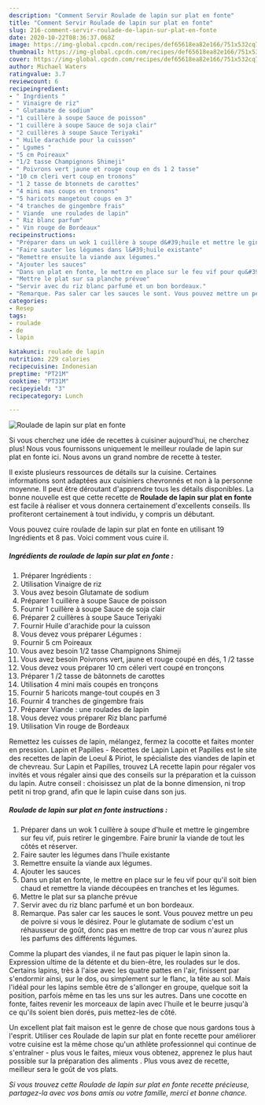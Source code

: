 ```yaml
---
description: "Comment Servir Roulade de lapin sur plat en fonte"
title: "Comment Servir Roulade de lapin sur plat en fonte"
slug: 216-comment-servir-roulade-de-lapin-sur-plat-en-fonte
date: 2020-10-22T08:36:37.068Z
image: https://img-global.cpcdn.com/recipes/def65618ea82e166/751x532cq70/roulade-de-lapin-sur-plat-en-fonte-photo-principale-de-la-recette.jpg
thumbnail: https://img-global.cpcdn.com/recipes/def65618ea82e166/751x532cq70/roulade-de-lapin-sur-plat-en-fonte-photo-principale-de-la-recette.jpg
cover: https://img-global.cpcdn.com/recipes/def65618ea82e166/751x532cq70/roulade-de-lapin-sur-plat-en-fonte-photo-principale-de-la-recette.jpg
author: Michael Waters
ratingvalue: 3.7
reviewcount: 6
recipeingredient:
- " Ingrdients "
- " Vinaigre de riz"
- " Glutamate de sodium"
- "1 cuillère à soupe Sauce de poisson"
- "1 cuillère à soupe Sauce de soja clair"
- "2 cuillères à soupe Sauce Teriyaki"
- " Huile darachide pour la cuisson"
- " Lgumes "
- "5 cm Poireaux"
- "1/2 tasse Champignons Shimeji"
- " Poivrons vert jaune et rouge coup en ds 1 2 tasse"
- "10 cm cleri vert coup en tronons"
- "1 2 tasse de btonnets de carottes"
- "4 mini mas coups en tronons"
- "5 haricots mangetout coups en 3"
- "4 tranches de gingembre frais"
- " Viande  une roulades de lapin"
- " Riz blanc parfum"
- " Vin rouge de Bordeaux"
recipeinstructions:
- "Préparer dans un wok 1 cuillère à soupe d&#39;huile et mettre le gingembre sur feu vif, puis retirer le gingembre. Faire brunir la viande de tout les côtés et réserver."
- "Faire sauter les légumes dans l&#39;huile existante"
- "Remettre ensuite la viande aux légumes."
- "Ajouter les sauces"
- "Dans un plat en fonte, le mettre en place sur le feu vif pour qu&#39;il soit bien chaud et remettre la viande découpées en tranches et les légumes."
- "Mettre le plat sur sa planche prévue"
- "Servir avec du riz blanc parfumé et un bon bordeaux."
- "Remarque. Pas saler car les sauces le sont. Vous pouvez mettre un peu de poivre si vous le désirez. Pour le glutamate de sodium c&#39;est un réhausseur de goût, donc pas en mettre de trop car vous n&#39;aurez plus les parfums des différents légumes."
categories:
- Resep
tags:
- roulade
- de
- lapin

katakunci: roulade de lapin 
nutrition: 229 calories
recipecuisine: Indonesian
preptime: "PT21M"
cooktime: "PT31M"
recipeyield: "3"
recipecategory: Lunch

---
```



![Roulade de lapin sur plat en fonte](https://img-global.cpcdn.com/recipes/def65618ea82e166/751x532cq70/roulade-de-lapin-sur-plat-en-fonte-photo-principale-de-la-recette.jpg)

Si vous cherchez une idée de recettes à cuisiner aujourd'hui, ne cherchez plus! Nous vous fournissons uniquement le meilleur roulade de lapin sur plat en fonte ici. Nous avons un grand nombre de recette à tester.

Il existe plusieurs ressources de détails sur la cuisine. Certaines informations sont adaptées aux cuisiniers chevronnés et non à la personne moyenne. Il peut être déroutant d'apprendre tous les détails disponibles. La bonne nouvelle est que cette recette de <strong> Roulade de lapin sur plat en fonte </strong> est facile à réaliser et vous donnera certainement d'excellents conseils. Ils profiteront certainement à tout individu, y compris un débutant.

<!--inarticleads1-->

Vous pouvez cuire roulade de lapin sur plat en fonte en utilisant 19 Ingrédients et 8 pas. Voici comment vous cuire il.

##### Ingrédients de roulade de lapin sur plat en fonte :

1. Préparer  Ingrédients :
1. Utilisation  Vinaigre de riz
1. Vous avez besoin  Glutamate de sodium
1. Préparer 1 cuillère à soupe Sauce de poisson
1. Fournir 1 cuillère à soupe Sauce de soja clair
1. Préparer 2 cuillères à soupe Sauce Teriyaki
1. Fournir  Huile d&#39;arachide pour la cuisson
1. Vous devez vous préparer  Légumes :
1. Fournir 5 cm Poireaux
1. Vous avez besoin 1/2 tasse Champignons Shimeji
1. Vous avez besoin  Poivrons vert, jaune et rouge coupé en dés, 1 /2 tasse
1. Vous devez vous préparer 10 cm céleri vert coupé en tronçons
1. Préparer 1 /2 tasse de bâtonnets de carottes
1. Utilisation 4 mini maïs coupés en tronçons
1. Fournir 5 haricots mange-tout coupés en 3
1. Fournir 4 tranches de gingembre frais
1. Préparer  Viande : une roulades de lapin
1. Vous devez vous préparer  Riz blanc parfumé
1. Utilisation  Vin rouge de Bordeaux


Remettez les cuisses de lapin, mélangez, fermez la cocotte et faites monter en pression. Lapin et Papilles - Recettes de Lapin Lapin et Papilles est le site des recettes de lapin de Loeul &amp; Piriot, le spécialiste des viandes de lapin et de chevreau. Sur Lapin et Papilles, trouvez LA recette lapin pour régaler vos invités et vous régaler ainsi que des conseils sur la préparation et la cuisson du lapin. Autre conseil : choisissez un plat de la bonne dimension, ni trop petit ni trop grand, afin que le lapin cuise dans son jus. 

<!--inarticleads2-->

##### Roulade de lapin sur plat en fonte instructions :

1. Préparer dans un wok 1 cuillère à soupe d&#39;huile et mettre le gingembre sur feu vif, puis retirer le gingembre. Faire brunir la viande de tout les côtés et réserver.
1. Faire sauter les légumes dans l&#39;huile existante
1. Remettre ensuite la viande aux légumes.
1. Ajouter les sauces
1. Dans un plat en fonte, le mettre en place sur le feu vif pour qu&#39;il soit bien chaud et remettre la viande découpées en tranches et les légumes.
1. Mettre le plat sur sa planche prévue
1. Servir avec du riz blanc parfumé et un bon bordeaux.
1. Remarque. Pas saler car les sauces le sont. Vous pouvez mettre un peu de poivre si vous le désirez. Pour le glutamate de sodium c&#39;est un réhausseur de goût, donc pas en mettre de trop car vous n&#39;aurez plus les parfums des différents légumes.


Comme la plupart des viandes, il ne faut pas piquer le lapin sinon la. Expression ultime de la détente et du bien-être, les roulades sur le dos. Certains lapins, très à l&#39;aise avec les quatre pattes en l&#39;air, finissent par s&#39;endormir ainsi, sur le dos, ou simplement sur le flanc, la tête au sol. Mais l&#39;idéal pour les lapins semble être de s&#39;allonger en groupe, quelque soit la position, parfois même en tas les uns sur les autres. Dans une cocotte en fonte, faites revenir les morceaux de lapin avec l&#39;huile et le beurre jusqu&#39;à ce qu&#39;ils soient bien dorés, puis mettez-les de côté. 

<!--inarticleads1-->

<p>
Un excellent plat fait maison est le genre de chose que nous gardons tous à l'esprit. Utiliser ces Roulade de lapin sur plat en fonte recette pour améliorer votre cuisine est la même chose qu'un athlète professionnel qui continue de s'entraîner - plus vous le faites, mieux vous obtenez, apprenez le plus haut possible sur la préparation des aliments . Plus vous avez de recette, meilleur sera le goût de vos plats.
</p>

<p>
<i>Si vous trouvez cette Roulade de lapin sur plat en fonte recette précieuse, partagez-la avec vos bons amis ou votre famille, merci et bonne chance.</i>
</p>
